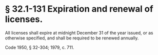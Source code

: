 # § 32.1-131 Expiration and renewal of licenses.

<p>All licenses shall expire at midnight December 31 of the year issued, or as otherwise specified, and shall be required to be renewed annually.</p><p>Code 1950, § 32-304; 1979, c. 711.</p>